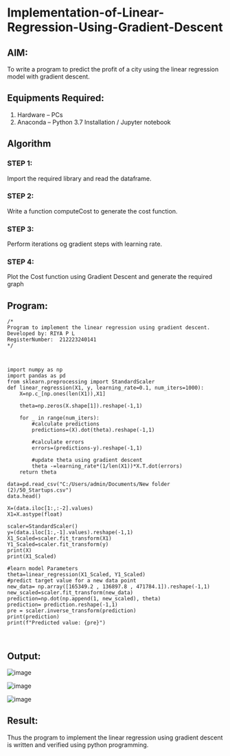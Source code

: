 # Implementation-of-Linear-Regression-Using-Gradient-Descent

## AIM:
To write a program to predict the profit of a city using the linear regression model with gradient descent.

## Equipments Required:
1. Hardware – PCs
2. Anaconda – Python 3.7 Installation / Jupyter notebook

## Algorithm
### STEP 1:
Import the required library and read the dataframe.

### STEP 2:
Write a function computeCost to generate the cost function.

### STEP 3:
Perform iterations og gradient steps with learning rate.

### STEP 4:
Plot the Cost function using Gradient Descent and generate the required graph
## Program:
```
/*
Program to implement the linear regression using gradient descent.
Developed by: RIYA P L
RegisterNumber:  212223240141
*/



import numpy as np
import pandas as pd 
from sklearn.preprocessing import StandardScaler 
def linear_regression(X1, y, learning_rate=0.1, num_iters=1000):
    X=np.c_[np.ones(len(X1)),X1]
    
    theta=np.zeros(X.shape[1]).reshape(-1,1)
    
    for _ in range(num_iters):
        #calculate predictions
        predictions=(X).dot(theta).reshape(-1,1)
        
        #calculate errors
        errors=(predictions-y).reshape(-1,1)
        
        #update theta using gradient descent 
        theta -=learning_rate*(1/len(X1))*X.T.dot(errors)
    return theta

data=pd.read_csv("C:/Users/admin/Documents/New folder (2)/50_Startups.csv")
data.head()

X=(data.iloc[1:,:-2].values)
X1=X.astype(float)

scaler=StandardScaler()
y=(data.iloc[1:,-1].values).reshape(-1,1)
X1_Scaled=scaler.fit_transform(X1)
Y1_Scaled=scaler.fit_transform(y)
print(X)
print(X1_Scaled)

#learn model Parameters
theta=linear_regression(X1_Scaled, Y1_Scaled)
#predict target value for a new data point
new_data= np.array([165349.2 , 136897.8 , 471784.1]).reshape(-1,1)
new_scaled=scaler.fit_transform(new_data)
prediction=np.dot(np.append(1, new_scaled), theta)
prediction= prediction.reshape(-1,1)
pre = scaler.inverse_transform(prediction)
print(prediction)
print(f"Predicted value: {pre}")



```

## Output:
![image](https://github.com/user-attachments/assets/0b9d5cff-56e2-4820-8b35-cc1753389ba1)

![image](https://github.com/user-attachments/assets/68888f04-b12f-4dcc-9d3d-79b29a3875f1)

![image](https://github.com/user-attachments/assets/06fc24af-b581-454e-895f-34bbd5c1516e)

## Result:
Thus the program to implement the linear regression using gradient descent is written and verified using python programming.
